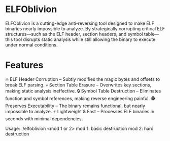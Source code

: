 # ELFOblivion
ELFOblivion is a cutting-edge anti-reversing tool designed to make ELF binaries nearly impossible to analyze. By strategically corrupting critical ELF structures—such as the ELF header, section headers, and symbol table—this tool disrupts static analysis while still allowing the binary to execute under normal conditions.



# Features
🔥 ELF Header Corruption – Subtly modifies the magic bytes and offsets to break ELF parsing.
💀 Section Table Erasure – Overwrites key sections, making static analysis ineffective.
🔒 Symbol Table Destruction – Eliminates function and symbol references, making reverse engineering painful.
🕵️ Preserves Executability – The binary remains functional, but nearly impossible to analyze.
⚡ Lightweight & Fast – Processes ELF binaries in seconds with minimal dependencies.

Usage:
./elfoblivion <binary> <mod 1 or 2>
mod 1: basic destruction
mod 2: hard destruction
